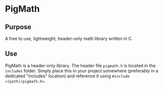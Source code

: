 # PigMath

## Purpose

A free to use, lightweight, header-only math library written in C.

## Use

PigMath is a header-only library. The header file `pigmath.h` is located in the
`includes` folder. Simply place this in your project somewhere (preferably in
a dedicated "includes" location) and reference it using
`#include <(path)/pigmath.h>`.

